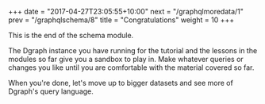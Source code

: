 +++
date = "2017-04-27T23:05:55+10:00"
next = "/graphqlmoredata/1"
prev = "/graphqlschema/8"
title = "Congratulations"
weight = 10
+++

This is the end of the schema module.

The Dgraph instance you have running for the tutorial and the lessons in the modules so far give you a sandbox to play in.  Make whatever queries or changes you like until you are comfortable with the material covered so far.

<!-- TODO: Decide where to go next -->

When you're done, let's move up to bigger datasets and see more of Dgraph's query language.
